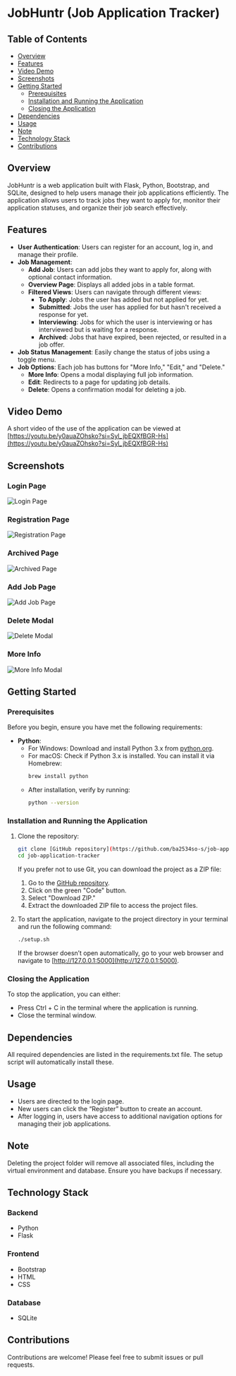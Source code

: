 # JobHuntr (Job Application Tracker)

## Table of Contents
- [Overview](#overview)
- [Features](#features)
- [Video Demo](#video-demo)
- [Screenshots](#screenshots)
- [Getting Started](#getting-started)
  - [Prerequisites](#prerequisites)
  - [Installation and Running the Application](#installation-and-running-the-application)
  - [Closing the Application](#closing-the-application)
- [Dependencies](#dependencies)
- [Usage](#usage)
- [Note](#note)
- [Technology Stack](#technology-stack)
- [Contributions](#contributions)

## Overview
JobHuntr is a web application built with Flask, Python, Bootstrap, and SQLite, designed to help users manage their job applications efficiently. The application allows users to track jobs they want to apply for, monitor their application statuses, and organize their job search effectively.

## Features
- **User Authentication**: Users can register for an account, log in, and manage their profile.
- **Job Management**:
  - **Add Job**: Users can add jobs they want to apply for, along with optional contact information.
  - **Overview Page**: Displays all added jobs in a table format.
  - **Filtered Views**: Users can navigate through different views:
    - **To Apply**: Jobs the user has added but not applied for yet.
    - **Submitted**: Jobs the user has applied for but hasn't received a response for yet.
    - **Interviewing**: Jobs for which the user is interviewing or has interviewed but is waiting for a response.
    - **Archived**: Jobs that have expired, been rejected, or resulted in a job offer.
- **Job Status Management**: Easily change the status of jobs using a toggle menu.
- **Job Options**: Each job has buttons for "More Info," "Edit," and "Delete."
  - **More Info**: Opens a modal displaying full job information.
  - **Edit**: Redirects to a page for updating job details.
  - **Delete**: Opens a confirmation modal for deleting a job.

## Video Demo
A short video of the use of the application can be viewed at [https://youtu.be/y0auaZOhsko?si=Syl_jbEQXfBGR-Hs](https://youtu.be/y0auaZOhsko?si=Syl_jbEQXfBGR-Hs)

## Screenshots
### Login Page
![Login Page](assets/login_page.png)

### Registration Page
![Registration Page](assets/register_page.png) 

### Archived Page
![Archived Page](assets/archived_page.png)

### Add Job Page
![Add Job Page](assets/add_job_page.png)

### Delete Modal
![Delete Modal](assets/delete_modal.png)

### More Info
![More Info Modal](assets/more_info_modal.png)

## Getting Started
### Prerequisites
Before you begin, ensure you have met the following requirements:
- **Python**: 
  - For Windows: Download and install Python 3.x from [python.org](https://www.python.org/downloads/).
  - For macOS: Check if Python 3.x is installed. You can install it via Homebrew:
    ```bash
    brew install python
    ```
  - After installation, verify by running:
    ```bash
    python --version
    ```

### Installation and Running the Application
1. Clone the repository:
   ```bash
   git clone [GitHub repository](https://github.com/ba2534so-s/job-application-tracker).
   cd job-application-tracker
   ```

   If you prefer not to use Git, you can download the project as a ZIP file:
   1. Go to the [GitHub repository](https://github.com/ba2534so-s/job-application-tracker).
   2. Click on the green "Code" button.
   3. Select "Download ZIP."
   4. Extract the downloaded ZIP file to access the project files.

2. To start the application, navigate to the project directory in your terminal and run the following command:
   ```bash
   ./setup.sh
   ```

    If the browser doesn’t open automatically, go to your web browser and navigate to [http://127.0.0.1:5000](http://127.0.0.1:5000).

### Closing the Application
To stop the application, you can either:
- Press Ctrl + C in the terminal where the application is running.
- Close the terminal window.



## Dependencies
All required dependencies are listed in the requirements.txt file. The setup script will automatically install these.

## Usage
- Users are directed to the login page.
- New users can click the “Register” button to create an account.
- After logging in, users have access to additional navigation options for managing their job applications.

## Note
Deleting the project folder will remove all associated files, including the virtual environment and database. Ensure you have backups if necessary.

## Technology Stack
### Backend
- Python
- Flask
### Frontend
- Bootstrap
- HTML 
- CSS
### Database
- SQLite

## Contributions
Contributions are welcome! Please feel free to submit issues or pull requests.
